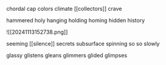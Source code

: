 chordal cap colors climate [[collectors]] crave 

hammered holy hanging holding homing hidden history

![[20241113152738.png]]

seeming [[silence]] secrets subsurface spinning so so slowly

glassy glistens gleans glimmers glided glimpses